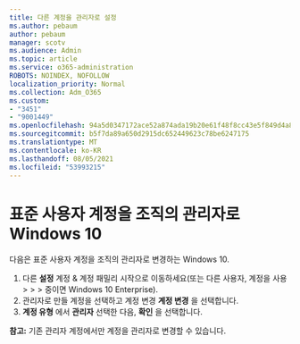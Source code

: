 ```yaml
---
title: 다른 계정을 관리자로 설정
ms.author: pebaum
author: pebaum
manager: scotv
ms.audience: Admin
ms.topic: article
ms.service: o365-administration
ROBOTS: NOINDEX, NOFOLLOW
localization_priority: Normal
ms.collection: Adm_O365
ms.custom:
- "3451"
- "9001449"
ms.openlocfilehash: 94a5d0347172ace52a874ada19b20e61f48f8cc43e5f849d4a8400a2288aeb88
ms.sourcegitcommit: b5f7da89a650d2915dc652449623c78be6247175
ms.translationtype: MT
ms.contentlocale: ko-KR
ms.lasthandoff: 08/05/2021
ms.locfileid: "53993215"
---
```

# <a name="change-a-standard-user-account-to-an-administrator-in-windows-10"></a>표준 사용자 계정을 조직의 관리자로 Windows 10

다음은 표준 사용자 계정을 조직의 관리자로 변경하는 Windows 10.

1. 다른 **설정** 계정 & 계정 패밀리 시작으로 이동하세요(또는 다른 사용자, 계정을 사용  >    >    >   중이면 Windows 10 Enterprise). 
2. 관리자로 만들 계정을 선택하고 계정 변경 **계정 변경** 을 선택합니다.
3. **계정 유형** 에서 **관리자** 선택한 다음, **확인** 을 선택합니다.

**참고:** 기존 관리자 계정에서만 계정을 관리자로 변경할 수 있습니다.
